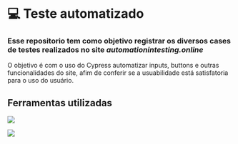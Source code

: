 # 💻 Teste automatizado

### Esse repositorio tem como objetivo registrar os diversos cases de testes realizados no site *automationintesting.online*

O objetivo é com o uso do Cypress automatizar inputs, buttons e outras funcionalidades do site, afim de conferir se a usuabilidade está satisfatoria para o uso do usuário.

## Ferramentas utilizadas

<p>
    <img src=https://img.shields.io/badge/Cypress-17202C?style=for-the-badge&logo=cypress&logoColor=white">
</p>
<p>
    <img src=https://img.shields.io/badge/VSCode-0078D4?style=for-the-badge&logo=visual%20studio%20code&logoColor=white">
</p>






